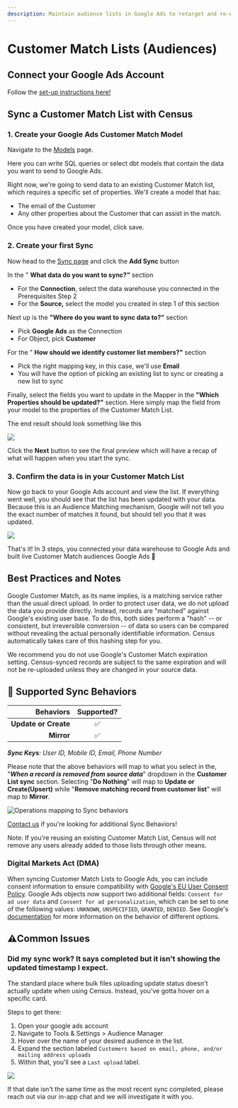 ```yaml
---
description: Maintain audience lists in Google Ads to retarget and re-engage your users.
---
```


# Customer Match Lists (Audiences)

## Connect your Google Ads Account

Follow the [set-up instructions here!](https://docs.getcensus.com/destinations/google-ads)

## Sync a Customer Match List with Census

### 1. Create your Google Ads Customer Match Model <a href="#id-3-create-your-first-model" id="id-3-create-your-first-model"></a>

Navigate to the [Models](https://app.getcensus.com/models) page.​

Here you can write SQL queries or select dbt models that contain the data you want to send to Google Ads.

Right now, we're going to send data to an existing Customer Match list, which requires a specific set of properties. We'll create a model that has:

* The email of the Customer
* Any other properties about the Customer that can assist in the match.

Once you have created your model, click save.

### 2. Create your first Sync

Now head to the [Sync page](https://app.getcensus.com/syncs) and click the **Add Sync** button

In the " **What data do you want to sync?"** section

* For the **Connection**, select the data warehouse you connected in the Prerequisites Step 2
* For the **Source,** select the model you created in step 1 of this section

Next up is the **"Where do you want to sync data to?"** section

* Pick **Google Ads** as the Connection
* For Object, pick **Customer**

For the " **How should we identify customer list members?"** section

* Pick the right mapping key, in this case, we'll use **Email**
* You will have the option of picking an existing list to sync or creating a new list to sync

Finally, select the fields you want to update in the Mapper in the **"Which Properties should be updated?"** section. Here simply map the field from your model to the properties of the Customer Match List.

The end result should look something like this

![](../../.gitbook/assets/4154e6d4-889c-460e-a3da-afbcd6a1d240.png)

Click the **Next** button to see the final preview which will have a recap of what will happen when you start the sync.

### 3. Confirm the data is in your Customer Match List

Now go back to your Google Ads account and view the list. If everything went well, you should see that the list has been updated with your data. Because this is an Audience Matching mechanism, Google will not tell you the exact number of matches it found, but should tell you that it was updated.

![](../../.gitbook/assets/screely-1619138538677.png)

That's it! In 3 steps, you connected your data warehouse to Google Ads and built live Customer Match audiences Google Ads 🎉

## **Best Practices and Notes**

Google Customer Match, as its name implies, is a matching service rather than the usual direct upload. In order to protect user data, we do not upload the data you provide directly. Instead, records are "matched" against Google's existing user base. To do this, both sides perform a "hash" -- or consistent, but irreversible conversion -- of data so users can be compared without revealing the actual personally identifiable information. Census automatically takes care of this hashing step for you.

We recommend you do not use Google's Customer Match expiration setting. Census-synced records are subject to the same expiration and will not be re-uploaded unless they are changed in your source data.

## 🔄 Supported Sync Behaviors

|        **Behaviors** | **Supported?** |
| -------------------: | :------------: |
| **Update or Create** |        ✅       |
|           **Mirror** |        ✅       |

_**Sync Keys**: User ID, Mobile ID, Email, Phone Number_

Please note that the above behaviors will map to what you select in the, "_**When a record is removed from source data**_" dropdown in the **Customer List sync** section. Selecting "**Do Nothing**" will map to **Update or Create(Upsert)** while "**Remove matching record from customer list**" will map to **Mirror**.

![Operations mapping to Sync behaviors](<../../.gitbook/assets/Screen Shot 2022-04-14 at 10.46.18 AM.png>)

[Contact us](mailto:support@getcensus.com) if you're looking for additional Sync Behaviors!

Note: If you're reusing an existing Customer Match List, Census will not remove any users already added to those lists through other means.

### Digital Markets Act (DMA)

When syncing Customer Match Lists to Google Ads, you can include consent information to ensure compatibility with [Google's EU User Consent Policy](https://www.google.com/about/company/user-consent-policy/). Google Ads objects now support two additional fields: `Consent for ad user data` and `Consent for ad personalization`, which can be set to one of the following values: `UNKNOWN`, `UNSPECIFIED`, `GRANTED`, `DENIED`. See Google's [documentation](https://support.google.com/google-ads/answer/14310715) for more information on the behavior of different options.

## :warning:Common Issues

### Did my sync work? It says completed but it isn't showing the updated timestamp I expect.

The standard place where bulk files uploading update status doesn't actually update when using Census. Instead, you've gotta hover on a specific card.

Steps to get there:

1. Open your google ads account
2. Navigate to Tools & Settings > Audience Manager
3. Hover over the name of your desired audience in the list.
4. Expand the section labeled `Customers based on email, phone, and/or mailing address uploads`
5. Within that, you'll see a `Last upload` label.

![](<../../.gitbook/assets/Screen Shot 2021-11-16 at 10.34.57 AM.png>)

If that date isn't the same time as the most recent sync completed, please reach out via our in-app chat and we will investigate it with you.
